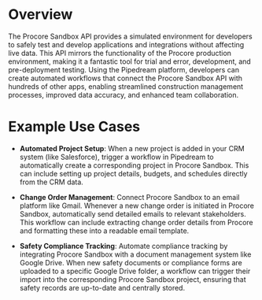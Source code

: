 # Overview

The Procore Sandbox API provides a simulated environment for developers to safely test and develop applications and integrations without affecting live data. This API mirrors the functionality of the Procore production environment, making it a fantastic tool for trial and error, development, and pre-deployment testing. Using the Pipedream platform, developers can create automated workflows that connect the Procore Sandbox API with hundreds of other apps, enabling streamlined construction management processes, improved data accuracy, and enhanced team collaboration.

# Example Use Cases

- **Automated Project Setup**: When a new project is added in your CRM system (like Salesforce), trigger a workflow in Pipedream to automatically create a corresponding project in Procore Sandbox. This can include setting up project details, budgets, and schedules directly from the CRM data.

- **Change Order Management**: Connect Procore Sandbox to an email platform like Gmail. Whenever a new change order is initiated in Procore Sandbox, automatically send detailed emails to relevant stakeholders. This workflow can include extracting change order details from Procore and formatting these into a readable email template.

- **Safety Compliance Tracking**: Automate compliance tracking by integrating Procore Sandbox with a document management system like Google Drive. When new safety documents or compliance forms are uploaded to a specific Google Drive folder, a workflow can trigger their import into the corresponding Procore Sandbox project, ensuring that safety records are up-to-date and centrally stored.
